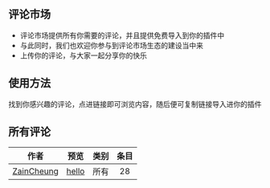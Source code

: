 ## 评论市场

* 评论市场提供所有你需要的评论，并且提供免费导入到你的插件中
* 与此同时，我们也欢迎你参与到评论市场生态的建设当中来
* 上传你的评论，与大家一起分享你的快乐

## 使用方法

找到你感兴趣的评论，点进链接即可浏览内容，随后便可复制链接导入进你的插件

## 所有评论

|                     作者                      |                             预览                             | 类别 | 条目 |
| :-------------------------------------------: | :----------------------------------------------------------: | :--: | :--: |
| [ZainCheung](https://github.com/superBoyJack) | [hello](https://github.com/superBoyJack/CSDN-helper/blob/master/market/hello.md) | 所有 |  28  |

